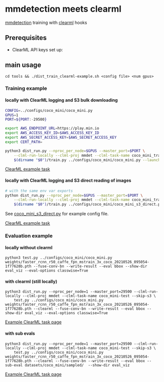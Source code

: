 # mmdetection meets clearml
[mmdetection](https://github.com/open-mmlab/mmdetection) training with [clearml](https://github.com/allegroai/clearml) hooks

## Prerequisites

- ClearML API keys set up: 

## main usage

`cd tools && ./dist_train_clearml-example.sh <config file> <num gpus>`


### Training example

#### locally with ClearML logging and S3 bulk downloading

```bash
CONFIG=../configs/coco_mini/coco_mini.py
GPUS=1
PORT=${PORT:-29500}

export AWS_ENDPOINT_URL=https://play.min.io
export AWS_ACCESS_KEY_ID=$AWS_ACCESS_KEY_ID
export AWS_SECRET_ACCESS_KEY=$AWS_SECRET_ACCESS_KEY
export CERT_PATH=

python3 dist_run.py --nproc_per_node=$GPUS --master_port=$PORT \
    --clml-run-locally --clml-proj mmdet --clml-task-name coco_mini_train --download-models 'resnet50_msra-5891d200.pth' --s3-models-bucket mmdet-wts --s3-models-path '' --download-data coco_mini --s3-data-bucket coco --s3-data-path '' \
    $(dirname "$0")/train.py ../configs/coco_mini/coco_mini.py --launcher pytorch --clearml ${@:3} 
```

[ClearML example task](https://app.community.clear.ml/projects/90233d6aa54844a3b1b66eea7d952b26/experiments/56ffbc53039e49e181d5f8aba7c03b5a/output/log)


#### locally with ClearML logging and S3 direct reading of images

```bash
# with the same env var exports
python dist_run.py --nproc_per_node=$GPUS --master_port=$PORT \
    --clml-run-locally --clml-proj mmdet --clml-task-name coco_mini_train_s3_direct --download-models 'resnet50_msra-5891d200.pth' --s3-models-bucket mmdet-wts --s3-models-path '' --s3-direct-read --download-data coco_mini/train.json coco_mini/val.json --s3-data-bucket coco --s3-data-path '' \
    $(dirname "$0")/train.py ../configs/coco_mini/coco_mini_s3_direct.py --launcher pytorch --clearml ${@:3} 
```

See [coco_mini_s3_direct.py](./configs/coco_mini/coco_mini_s3_direct.py) for example config file. 

[ClearML example task](https://app.community.clear.ml/projects/90233d6aa54844a3b1b66eea7d952b26/experiments/e548da1ac7234fc2ab61161a3569f65d/output/log)


### Evaluation example

#### locally without clearml

```
python3 test.py ../configs/coco_mini/coco_mini.py weights/faster_rcnn_r50_caffe_fpn_mstrain_3x_coco_20210526_095054-1f77628b.pth --fuse-conv-bn --write-result --eval bbox --show-dir eval_viz --eval-options classwise=True
```

#### with clearml (still locally)

```
python3 dist_run.py --nproc_per_node=1 --master_port=29500 --clml-run-locally --clml-proj mmdet --clml-task-name coco_mini-test --skip-s3 \
    test.py ../configs/coco_mini/coco_mini.py weights/faster_rcnn_r50_caffe_fpn_mstrain_3x_coco_20210526_095054-1f77628b.pth --clearml --fuse-conv-bn --write-result --eval bbox --show-dir eval_viz --eval-options classwise=True
```

[Example ClearML task page](https://app.community.clear.ml/projects/90233d6aa54844a3b1b66eea7d952b26/experiments/d5492c5fb6a64a38b30ef38253e460fb/output/log)

#### with sub evals

```
python3 dist_run.py --nproc_per_node=1 --master_port=29500 --clml-run-locally --clml-proj mmdet --clml-task-name coco_mini-test --skip-s3 \
    test.py ../configs/coco_mini/coco_mini.py weights/faster_rcnn_r50_caffe_fpn_mstrain_3x_coco_20210526_095054-1f77628b.pth --clearml --fuse-conv-bn --write-result --eval bbox --sub-eval datasets/coco_mini/sampled/  --show-dir eval_viz
```

[Example ClearML task page](https://app.community.clear.ml/projects/90233d6aa54844a3b1b66eea7d952b26/experiments/108e6f2662b14557849167fa8a95fcb7/output/artifacts/other/test/output)
